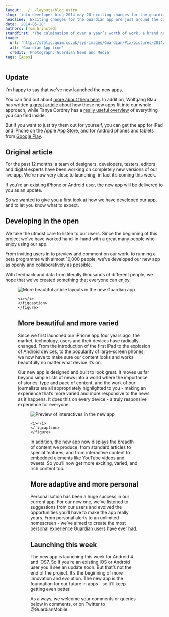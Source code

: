 ```yaml
---
layout: ../../layouts/blog.astro
slug: 'info-developer-blog-2014-may-28-exciting-changes-for-the-guardian-app'
headline: 'Exciting changes for the Guardian app are just around the corner'
date: '2014-05-28'
authors: [Tom Grinsted]
standfirst: 'The culmination of over a year’s worth of work, a brand new app experience is launching this week, and we wanted to give you a sneak peek'
image:
  url: 'http://static.guim.co.uk/sys-images/Guardian/Pix/pictures/2014/5/28/1401295216766/a0aa2685-e8fc-4d74-ab84-3e8c8f6b9acb-620x372.png'
  alt: 'Guardian App icon'
  credit: 'Photograph: Guardian News and Media'
tags: [Apps]
---
```


Update
------

I'm happy to say that we've now launched the new apps.

You can find out about [more about them here](https://www.theguardian.com/guardianapp). In addition, Wolfgang Blau has written [a great article](https://www.theguardian.com/media/2014/may/29/the-guardian-launches-new-apps-to-support-its-global-growth-strategy) about how these new apps fit into our whole approach, while Tanya Cordrey has a [really useful overview](https://www.theguardian.com/help/insideguardian/2014/may/29/guardian-app-android-iphone-ipad-tablet) of everything you can find inside.

But if you want to just try them out for yourself, you can get the app for iPad and iPhone on the [Apple App Store](https://itunes.apple.com/gb/app/the-guardian/id409128287?mt=8), and for Android phones and tablets from [Google Play](https://play.google.com/store/apps/details?id=com.guardian).

Original article
----------------

For the past 12 months, a team of designers, developers, testers, editors and digital experts have been working on completely new versions of our live app. We’re now very close to launching, in fact it’s coming this week.

If you’re an existing iPhone or Android user, the new app will be delivered to you as an update.

So we wanted to give you a first look at how we have developed our app, and to let you know what to expect.

Developing in the open
----------------------

We take the utmost care to listen to our users. Since the beginning of this project we've have worked hand-in-hand with a great many people who enjoy using our app.

From inviting users in to preview and comment on our work, to running a beta programme with almost 10,000 people, we’ve developed our new app as openly and collaboratively as possible.

With feedback and data from literally thousands of different people, we hope that we’ve created something that everyone can enjoy.


   <figure class="supporting">
   <img alt="More beautiful article layouts in the new Guardian app" src="https://i.guim.co.uk/img/static/sys-images/Guardian/Pix/pictures/2014/5/28/1401271891332/fd625cd7-b026-4ffe-ac48-33c8b95581a9-1020x612.png?width=620&quality=45&auto=format&fit=max&dpr=2&s=0de0e5eda42b92df9205bf681f60676a" loading="lazy" />
   <figcaption>
      
    <i></i>
    </figcaption>
    </figure>

More beautiful and more varied
------------------------------

Since we first launched our iPhone app four years ago, the market, technology, users and their devices have radically changed. From the introduction of the first iPad to the explosion of Android devices, to the popularity of large-screen phones; we now have to make sure our content looks and works beautifully no matter what device it’s on.

Our new app is designed and built to look great. It moves us far beyond simple lists of news into a world where the importance of stories, type and pace of content, and the work of our journalists are all appropriately highlighted to you - making an experience that’s more varied and more responsive to the news as it happens. It does this on every device - a truly responsive experience for everyone.


   <figure class="supporting">
   <img alt="Preview of interactives in the new app" src="https://i.guim.co.uk/img/static/sys-images/Guardian/Pix/pictures/2014/5/28/1401271518470/f9078695-fe22-4c03-9475-45bed02e767c-1020x612.png?width=620&quality=45&auto=format&fit=max&dpr=2&s=a1d295e99b801e00a132fad8f6ea2cd6" loading="lazy" />
   <figcaption>
      
    <i></i>
    </figcaption>
    </figure>

In addition, the new app now displays the breadth of content we produce, from standard articles to special features; and from interactive content to embedded elements like YouTube videos and tweets. So you’ll now get more exciting, varied, and rich content too.

More adaptive and more personal
-------------------------------

Personalisation has been a huge success in our current app. For our new one, we’ve listened to suggestions from our users and evolved the opportunities you’ll have to make the app really yours. From personal alerts to an unlimited homescreen - we’ve aimed to create the most personal experience Guardian users have ever had.

Launching this week
-------------------

The new app is launching this week for Android 4 and iOS7. So if you’re an existing iOS or Android user you'll see an update soon. But that’s not the end of the project. It’s the beginning of more innovation and evolution. The new app is the foundation for our future in apps - so it’ll keep getting even better.

As always, we welcome your comments or queries below in comments, or on Twitter to @GuardianMobile
